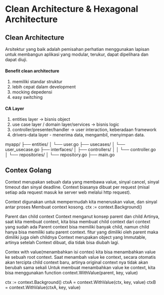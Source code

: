# Clean Architecture & Hexagonal Architecture
## Clean Architecture
Arsitektur yang baik adalah pemisahan perhatian menggunakan lapisan untuk membangun aplikasi yang modular, terukur, dapat dipelihara dan dapat diuji.
#### Benefit clean architecture
1. memiliki standar struktur
2. lebih cepat dalam development
3. mocking depedensi
4. easy switching

#### CA Layer
1. entities layer -> bisnis object
2. use case layer / domain layer/services -> bisnis logic
3. controller/presenter/handler -> user interaction, keberadaan framework
4. drivers-data layer - menerima data, mengambil, menyimpan data.

myapp/
├── entities/
│   └── user.go
├── usecases/
│   └── user_usecase.go
├── interfaces/
│   ├── controllers/
│   │   └── controller.go
│   └── repositories/
│       └── repository.go
├── main.go

## Contex Golang
Context merupakan sebuah data yang membawa value, sinyal cancel, sinyal timeout dan sinyal deadline. Context biasanya dibuat per request (misal setiap ada request masuk ke server web melalui http request). 

Context digunakan untuk mempermudah kita meneruskan value, dan sinyal antar proses
Membuat context kosong.
ctx :=  context.Background()

Parent dan child context
Context menganut konsep parent dan child Artinya, saat kita membuat context, kita bisa membuat child context dari context yang sudah ada
Parent context bisa memiliki banyak child, namun child hanya bisa memiliki satu parent context. fitur yang dimiliki oleh parent maka dimiliki juga oleh childnya
Context merupakan object yang Immutable, artinya setelah Context dibuat, dia tidak bisa diubah lagi.

Contex with value(menambahkan isi contex)
kita bisa menambahkan value ke sebuah root context. Saat menambah value ke context, secara otomatis akan tercipta child context baru, artinya original context nya tidak akan berubah sama sekali Untuk membuat menambahkan value ke context, kita bisa menggunakan function context.WithValue(parent, key, value)

 ctx :=  context.Background()
 ctxA = context.WithValue(ctx, key, value)
 ctxB = context.WithValue(ctxA, key, value)